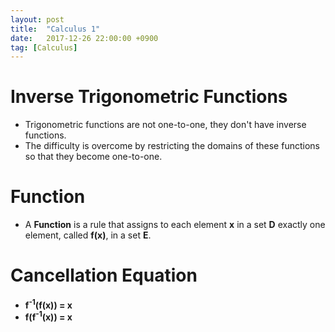 ```yaml
---
layout: post
title:  "Calculus 1"
date:   2017-12-26 22:00:00 +0900
tag: [Calculus]
---
```


# Inverse Trigonometric Functions
  - Trigonometric functions are not one-to-one, they don't have inverse functions.
  - The difficulty is overcome by restricting the domains of these functions so that they become one-to-one.

# Function
  - A **Function** is a rule that assigns to each element **x** in a set **D** exactly one element, called **f(x)**, in a set **E**.

# Cancellation Equation

  - **f<sup>-1</sup>(f(x)) = x**
  - **f(f<sup>-1</sup>(x)) = x**
